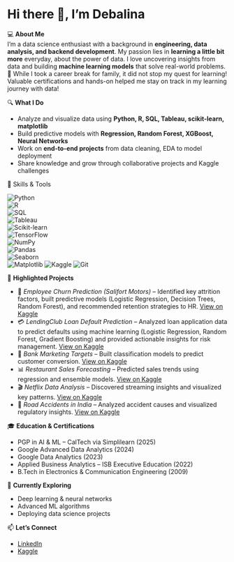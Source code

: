 # Hi there 👋, I’m Debalina   

💻 **About Me**  
I’m a data science enthusiast with a background in **engineering, data analysis, and backend development**. My passion lies in **learning a little bit more** everyday, about the power of data. I love uncovering insights from data and building **machine learning models** that solve real-world problems.  
🌱 While I took a career break for family, it did not stop my quest for learning! Valuable certifications and hands-on helped me stay on track in my learning journey with data! 

🔍 **What I Do**  
- Analyze and visualize data using **Python, R, SQL, Tableau, scikit-learn, matplotlib**  
- Build predictive models with **Regression, Random Forest, XGBoost, Neural Networks**  
- Work on **end-to-end projects** from data cleaning, EDA to model deployment  
- Share knowledge and grow through collaborative projects and Kaggle challenges

🔧 Skills & Tools  

![Python](https://img.shields.io/badge/Python-3776AB?style=for-the-badge&logo=python&logoColor=white)  
![R](https://img.shields.io/badge/R-276DC3?style=for-the-badge&logo=r&logoColor=white)  
![SQL](https://img.shields.io/badge/SQL-336791?style=for-the-badge&logo=postgresql&logoColor=white)  
![Tableau](https://img.shields.io/badge/Tableau-E97627?style=for-the-badge&logo=tableau&logoColor=white)  
![Scikit-learn](https://img.shields.io/badge/Scikit--learn-F7931E?style=for-the-badge&logo=scikit-learn&logoColor=white)  
![TensorFlow](https://img.shields.io/badge/TensorFlow-FF6F00?style=for-the-badge&logo=tensorflow&logoColor=white)  
![NumPy](https://img.shields.io/badge/Numpy-013243?style=for-the-badge&logo=numpy&logoColor=white)  
![Pandas](https://img.shields.io/badge/Pandas-150458?style=for-the-badge&logo=pandas&logoColor=white)  
![Seaborn](https://img.shields.io/badge/Seaborn-009688?style=for-the-badge&logoColor=white)  
![Matplotlib](https://img.shields.io/badge/Matplotlib-11557c?style=for-the-badge&logoColor=white) 
![Kaggle](https://img.shields.io/badge/Kaggle-20BEFF?logo=kaggle&logoColor=fff)
![Git](https://img.shields.io/badge/Git-F05032?logo=git&logoColor=fff)


📌 **Highlighted Projects**  
- 👥 *Employee Churn Prediction (Salifort Motors)* – Identified key attrition factors, built predictive models (Logistic Regression, Decision Trees, Random Forest), and recommended retention strategies to HR.  [View on Kaggle](https://www.kaggle.com/code/debalinamitra/predicting-employee-turnover)
- 💳 *LendingClub Loan Default Prediction* – Analyzed loan application data to predict defaults using machine learning (Logistic Regression, Random Forest, Gradient Boosting) and provided actionable insights for risk management. [View on Kaggle](https://www.kaggle.com/code/debalinamitra/loan-default-lendingclub)
- 🏦 *Bank Marketing Targets* – Built classification models to predict customer conversion. [View on Kaggle](https://www.kaggle.com/code/debalinamitra/banking-data-analysis-marketing-targets)
- 📊 *Restaurant Sales Forecasting* – Predicted sales trends using regression and ensemble models. [View on Kaggle](https://www.kaggle.com/code/debalinamitra/restaurant-sales-forecasting)
- 🎬 *Netflix Data Analysis* – Discovered streaming insights and visualized key patterns. [View on Kaggle](https://www.kaggle.com/code/debalinamitra/netflix-data-cleaning-analysis-and-visualization)
- 🚗 *Road Accidents in India* – Analyzed accident causes and visualized regulatory insights. [View on Kaggle](https://www.kaggle.com/code/debalinamitra/road-accidents-in-india-regulatory-affairs)

🎓 **Education & Certifications**  
- PGP in AI & ML – CalTech via Simplilearn (2025)  
- Google Advanced Data Analytics (2024)  
- Google Data Analytics (2023)  
- Applied Business Analytics – ISB Executive Education (2022)  
- B.Tech in Electronics & Communication Engineering (2009)  

🌱 **Currently Exploring**  
- Deep learning & neural networks  
- Advanced ML algorithms  
- Deploying data science projects  

📫 **Let’s Connect**  
- [LinkedIn](https://www.linkedin.com/in/debalina-mitra/)  
- [Kaggle](https://www.kaggle.com/debalinamitra)  
